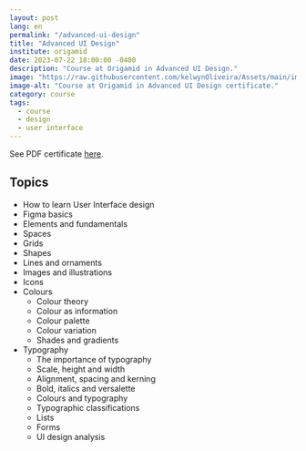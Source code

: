 ```yaml
---
layout: post
lang: en
permalink: "/advanced-ui-design"
title: "Advanced UI Design"
institute: origamid
date: 2023-07-22 18:00:00 -0400
description: "Course at Origamid in Advanced UI Design."
image: "https://raw.githubusercontent.com/kelwynOliveira/Assets/main/img/certificates/intensive-courses/origamid/advanced-ui-design/front-en.jpg"
image-alt: "Course at Origamid in Advanced UI Design certificate."
category: course
tags:
  - course
  - design
  - user interface
---
```


See PDF certificate <a href="https://docs.google.com/viewer?url=https://raw.githubusercontent.com/kelwynOliveira/Assets/main/PDF/certificates/intensive-courses/{{page.institute}}{{page.permalink}}.pdf" target="_blank">here</a>.

## Topics

- How to learn User Interface design
- Figma basics
- Elements and fundamentals
- Spaces
- Grids
- Shapes
- Lines and ornaments
- Images and illustrations
- Icons
- Colours
  - Colour theory
  - Colour as information
  - Colour palette
  - Colour variation
  - Shades and gradients
- Typography
  - The importance of typography
  - Scale, height and width
  - Alignment, spacing and kerning
  - Bold, italics and versalette
  - Colours and typography
  - Typographic classifications
  - Lists
  - Forms
  - UI design analysis
